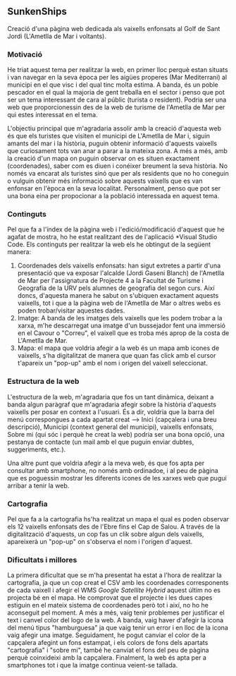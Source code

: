 ## SunkenShips
Creació d'una pàgina web dedicada als vaixells enfonsats al Golf de Sant Jordi (L'Ametlla de Mar i voltants). 

### Motivació

He triat aquest tema per realitzar la web, en primer lloc perquè estan situats i van navegar en la seva època per les aigües properes (Mar Mediterrani) al municipi en el que visc i del qual tinc molta estima. A banda, és un poble pescador en el qual la majoria de gent treballa en el sector i penso que pot ser un tema interessant de cara al públic (turista o resident). Podria ser una web que proporcionessin des de la web de turisme de l'Ametlla de Mar per qui estes interessat en el tema. 

L'objectiu principal que m'agradaria assolir amb la creació d'aquesta web és que els turistes que visiten el municipi de L'Ametlla de Mar i, siguin amants del mar i la història, puguin obtenir informació d'aquests vaixells que curiosament tots van anar a parar a la mateixa zona. A més a més, amb la creació d'un mapa on puguin observar on es situen exactament (coordenades), saber com es diuen i conéixer breument la seva història. No només va encarat als turistes sinó que per als residents que no ho coneguin o vulguin obtenir més informació sobre aquests vaixells que es van enfonsar en l'època en la seva localitat. Personalment, penso que pot ser una bona eina per propocionar a la població interessada en aquest tema. 

### Continguts

Pel que fa a l'índex de la pàgina web i l'edició/modificació d'aquest que he agafat de mostra, ho he estat realitzant des de l'aplicació *Visual Studio Code. 
Els continguts per realitzar la web els he obtingut de la següent manera:
  1. Coordenades dels vaixells enfonsats: han sigut extretes a partir d'una presentació que va exposar l'alcalde (Jordi Gaseni Blanch) de l'Ametlla de Mar per    l'assignatura de Projecte 4 a la Facultat de Turisme i Geografia de la URV pels alumnes de geografia del segon curs. Així doncs, d'aquesta manera he sabut on s'ubiquen exactament aquests vaixells, tot i que a la pàgina web de l'Ametlla de Mar o altres webs es poden trobar/visitar aquestes dades. 
  2. Imatge: A banda de les imatges dels vaixells que les podem trobar a la xarxa, m'he descarregat una imatge d'un bussejador fent una immersió en el Cavour o "Correu", el vaixell que es troba més aprop de la costa de L'Ametlla de Mar. 
  3. Mapa: el mapa que voldria afegir a la web és un mapa amb icones de vaixells, s'ha digitalitzat de manera que quan fas click amb el cursor t'apareix un "pop-up" amb el nom i origen del vaixell seleccionat. 

### Estructura de la web

L'estructura de la web, m'agradaria que fos un tant dinàmica, deixant a banda algun paràgraf que m'agradaria afegir sobre la història d'aquests vaixells per posar en context a l'usuari. És a dir, voldria que la barra del menú correspongues a cada apartat creat --> Inici (capçalera i una breu descripció), Municipi (context general del municipi), vaixells enfonsats, Sobre mi (qui sóc i perquè he creat la web) podria ser una bona opció, una pestanya de contacte (un mail amb el que puguin enviar dubtes, suggeriments, etc.). 

Una altre punt que voldria afegir a la meva web, és que fos apta per consultar amb smartphone, no només amb ordinadoe, i al peu de pàgina que es poguessin mostrar les diferents icones de les xarxes web que pugui arribar a tenir la web.

### Cartografia

Pel que fa a la cartografia hs'ha realitzat un mapa el qual es poden observar els 12 vaixells enfonsats des de l'Ebre fins el Cap de Salou. A través de la digitalització d'aquests, un cop fas un clik sobre algun dels vaixells, apareixerà un "pop-up" on s'observa el nom i l'origen d'aquest. 

### Dificultats i millores 

La primera dificultat que se m'ha presentat ha estat a l'hora de realitzar la cartografia, ja que un cop creat el CSV amb les coordenades corresponents de cada vaixell i afegir el WMS *Google Satellite Hybrid* aquest últim no es projecta bé en el mapa. He comprovat que el projecte i les dues capes estiguin en el mateix sistema de coordenades però tot i així, no ho he aconseguit pel moment. A més a més, vaig tenir problemes per justificar el text i canvel color del logo de la web. A banda, vaig haver d'afegir la icona del menú tipus "hamburguesa" ja que vaig tenir un error i en lloc de la icona vaig afegir una imatge. Seguidament, he pogut canviar el color de la capçalera afegint un fons estampat, i els colors de fons dels apartats "cartografia" i "sobre mi", també he canviat el fons del peu de pàgina perquè coinxideixi amb la capçalera. Finalment, la web és apta per a smartphones tot i que la imatge continua veient-se tallada. 
